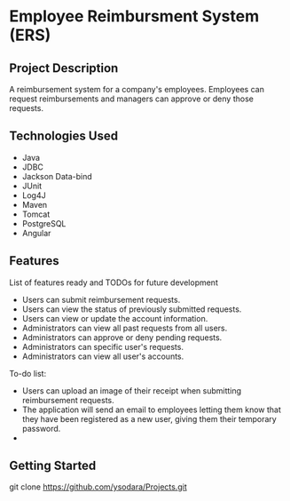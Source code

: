 # Employee Reimbursment System (ERS)

## Project Description

A reimbursement system for a company's employees. Employees can request reimbursements and managers can approve or deny those requests.

## Technologies Used

- Java
- JDBC
- Jackson Data-bind
- JUnit
- Log4J
- Maven
- Tomcat
- PostgreSQL
- Angular

## Features

List of features ready and TODOs for future development

- Users can submit reimbursement requests.
- Users can view the status of previously submitted requests.
- Users can view or update the account information.
- Administrators can view all past requests from all users.
- Administrators can approve or deny pending requests.
- Administrators can specific user's requests.
- Administrators can view all user's accounts.

To-do list:

- Users can upload an image of their receipt when submitting reimbursement requests.
- The application will send an email to employees letting them know that they have been registered as a new user, giving them their temporary password.
- 
## Getting Started

git clone https://github.com/ysodara/Projects.git
